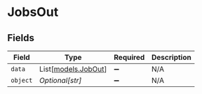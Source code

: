 # JobsOut


## Fields

| Field                                      | Type                                       | Required                                   | Description                                |
| ------------------------------------------ | ------------------------------------------ | ------------------------------------------ | ------------------------------------------ |
| `data`                                     | List[[models.JobOut](../models/jobout.md)] | :heavy_minus_sign:                         | N/A                                        |
| `object`                                   | *Optional[str]*                            | :heavy_minus_sign:                         | N/A                                        |